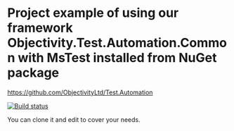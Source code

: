 # Project example of using our framework Objectivity.Test.Automation.Common with MsTest installed from NuGet package
https://github.com/ObjectivityLtd/Test.Automation

[![Build status](https://ci.appveyor.com/api/projects/status/7yu23scmqhwva5jy?svg=true)](https://ci.appveyor.com/project/ObjectivityAdminsTeam/test-automation-projectexample-mstest)

You can clone it and edit to cover your needs.
